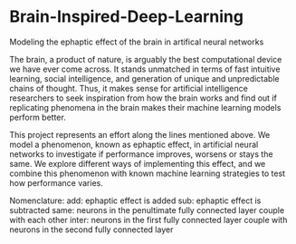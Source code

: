 # Brain-Inspired-Deep-Learning
Modeling the ephaptic effect of the brain in artifical neural networks

The brain, a product of nature, is arguably the best computational device we have ever come
across. It stands unmatched in terms of fast intuitive learning, social intelligence, and
generation of unique and unpredictable chains of thought. Thus, it makes sense for artificial
intelligence researchers to seek inspiration from how the brain works and find out if
replicating phenomena in the brain makes their machine learning models perform better.

This project represents an effort along the lines mentioned above. We model a phenomenon,
known as ephaptic effect, in artificial neural networks to investigate if performance improves,
worsens or stays the same. We explore different ways of implementing this effect, and we
combine this phenomenon with known machine learning strategies to test how performance
varies.

Nomenclature:
add: ephaptic effect is added
sub: ephaptic effect is subtracted
same: neurons in the penultimate fully connected layer couple with each other
inter: neurons in the first fully connected layer couple with neurons in the second fully connected layer
